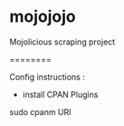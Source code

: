 mojojojo
========

Mojolicious scraping project

========

Config instructions :

- install CPAN Plugins

sudo cpanm URI